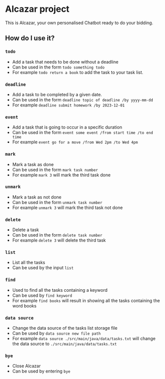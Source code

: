 # Alcazar project

This is Alcazar, your own personalised Chatbot ready to do your bidding.


## How do I use it?

### `todo` 
* Add a task that needs to be done without a deadline
* Can be used in the form `todo something todo`
* For example `todo return a book` to add the task to your task list.

### `deadline`
* Add a task to be completed by a given date.
* Can be used in the form `deadline topic of deadline /by yyyy-mm-dd`
* For example `deadline submit homework /by 2023-12-01`

### `event`
* Add a task that is going to occur in a specific duration
* Can be used in the form `event some event /from start time /to end time`
* For example `event go for a move /from Wed 2pm /to Wed 4pm`

### `mark`
* Mark a task as done
* Can be used in the form `mark task number`
* For example `mark 3` will mark the third task done

### `unmark`
* Mark a task as not done
* Can be used in the form `unmark task number`
* For example `unmark 3` will mark the third task not done

### `delete`
* Delete a task
* Can be used in the form `delete task number`
* For example `delete 3` will delete the third task

### `list`
* List all the tasks
* Can be used by the input `list`
  
### `find`
* Used to find all the tasks containing a keyword
* Can be used by `find keyword`
* For example `find books` will result in showing all the tasks containing the word books

### `data source`
* Change the data source of the tasks list storage file
* Can be used by `data source new file path`
* For example `data source ./src/main/java/data/tasks.txt` will change the data source to `./src/main/java/data/tasks.txt`

### `bye`
* Close Alcazar
* Can be used by entering `bye`
